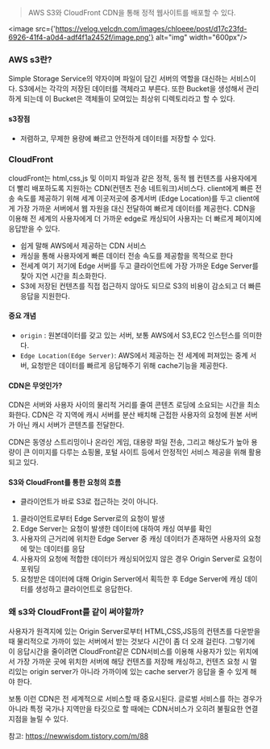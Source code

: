 > AWS S3와 CloudFront CDN을 통해 정적 웹사이트를 배포할 수 있다.

<image src={'https://velog.velcdn.com/images/chloeee/post/d17c23fd-6926-41f4-a0d4-adf4f1a2452f/image.png'} alt="img" width="600px"/>

### AWS s3란?

Simple Storage Service의 약자이며 파일이 담긴 서버의 역할을 대신하는 서비스이다.
S3에서는 각각의 저장된 데이터를 객체라고 부른다. 또한 Bucket을 생성해서 관리하게 되는데 이 Bucket은 객체들이 모여있는 최상위 디렉토리라고 할 수 있다.

#### s3장점

- 저렴하고, 무제한 용량에 빠르고 안전하게 데이터를 저장할 수 있다.

### CloudFront

cloudFront는 html,css,js 및 이미지 파일과 같은 정적, 동적 웹 컨텐츠를 사용자에게 더 빨리 배포하도록 지원하는 CDN(컨텐츠 전송 네트워크)서비스다.
client에게 빠른 전송 속도를 제공하기 위해 세계 이곳저곳에 중계서버 (Edge Location)를 두고 client에게 가장 가까운 서버에서 웹 자원을 대신 전달하여 빠르게 데이터를 제공한다.
CDN을 이용해 전 세계의 사용자에게 더 가까운 edge로 캐싱되어 사용자는 더 빠르게 페이지에 응답받을 수 있다.

- 쉽게 말해 AWS에서 제공하는 CDN 서비스
- 캐싱을 통해 사용자에게 빠른 데이터 전송 속도를 제공함을 목적으로 한다
- 전세계 여기 저기에 Edge 서버를 두고 클라이언트에 가장 가까운 Edge Server를 찾아 지연 시간을 최소화한다.
- S3에 저장된 컨텐츠를 직접 접근하지 않아도 되므로 S3의 비용이 감소되고 더 빠른 응답을 지원한다.

#### 중요 개념

- `origin` : 원본데이터를 갖고 있는 서버, 보통 AWS에서 S3,EC2 인스턴스를 의미한다.
- `Edge Location(Edge Server)`: AWS에서 제공하는 전 세계에 퍼져있는 중계 서버, 요청받은 데이터를 빠르게 응답해주기 위해 cache기능을 제공한다.

#### CDN은 무엇인가?

CDN은 서버와 사용자 사이의 물리적 거리를 줄여 콘텐츠 로딩에 소요되는 시간을 최소화한다. CDN은 각 지역에 캐시 서버를 분산 배치해 근접한 사용자의 요청에 원본 서버가 아닌 캐시 서버가 콘텐츠를 전달한다.

CDN은 동영상 스트리밍이나 온라인 게임, 대용량 파일 전송, 그리고 해상도가 높아 용량이 큰 이미지를 다루는 쇼핑몰, 포털 사이트 등에서 안정적인 서비스 제공을 위해 활용되고 있다.

#### S3와 CloudFront를 통한 요청의 흐름

- 클라이언트가 바로 S3로 접근하는 것이 아니다.

1. 클라이언트로부터 Edge Server로의 요청이 발생
2. Edge Server는 요청이 발생한 데이터에 대하여 캐싱 여부를 확인
3. 사용자의 근거리에 위치한 Edge Server 중 캐싱 데이터가 존재하면 사용자의 요청에 맞는 데이터를 응답
4. 사용자의 요청에 적합한 데이터가 캐싱되어있지 않은 경우 Origin Server로 요청이 포워딩
5. 요청받은 데이터에 대해 Origin Server에서 획득한 후 Edge Server에 캐싱 데이터를 생성하고 클라이언트로 응답한다.

### 왜 s3와 CloudFront를 같이 써야할까?

사용자가 원격지에 있는 Origin Server로부터 HTML,CSS,JS등의 컨텐츠를 다운받을 때 물리적으로 가까이 있는 서버에서 받는 것보다 시간이 좀 더 오래 걸린다.
그렇기에 이 응답시간을 줄이려면 CloudFront같은 CDN서비스를 이용해 사용자가 있는 위치에서 가장 가까운 곳에 위치한 서버에 해당 컨텐츠를 저장해 캐싱하고,
컨텐츠 요청 시 멀리있는 origin server가 아니라 가까이에 있는 cache server가 응답을 줄 수 있게 해야 한다.

보통 이런 CDN은 전 세계적으로 서비스할 때 중요시된다. 글로벌 서비스를 하는 경우가 아니라 특정 국가나 지역만을 타깃으로 할 때에는 CDN서비스가 오히려 불필요한 연결 지점을 늘릴 수 있다.

참고: https://newwisdom.tistory.com/m/88
